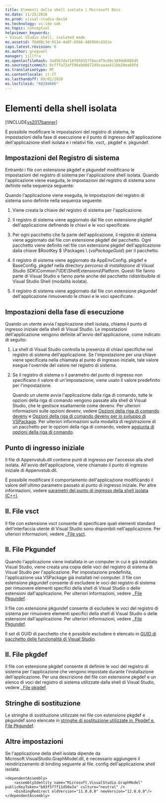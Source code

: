 ```yaml
---
title: Elementi della shell isolata | Microsoft Docs
ms.date: 11/15/2016
ms.prod: visual-studio-dev14
ms.technology: vs-ide-sdk
ms.topic: conceptual
helpviewer_keywords:
- Visual Studio shell, isolated mode
ms.assetid: f8d68c3d-9134-4a8f-b566-485956cd321e
caps.latest.revision: 8
ms.author: gregvanl
manager: jillfra
ms.openlocfilehash: 3a95b7da718f050357f6ecd79c90c389dd6085d5
ms.sourcegitcommit: 6cfffa72af599a9d667249caaaa411bb28ea69fd
ms.translationtype: MT
ms.contentlocale: it-IT
ms.lasthandoff: 09/02/2020
ms.locfileid: "68204606"
---
```

# <a name="elements-of-the-isolated-shell"></a>Elementi della shell isolata
[!INCLUDE[vs2017banner](../includes/vs2017banner.md)]

È possibile modificare le impostazioni del registro di sistema, le impostazioni della fase di esecuzione e il punto di ingresso dell'applicazione dell'applicazione shell isolata e i relativi file. vsct,. pkgdef e. pkgundef.  
  
## <a name="registry-settings"></a>Impostazioni del Registro di sistema  
 Entrambi i file con estensione pkgdef e pkgundef modificano le impostazioni del registro di sistema per l'applicazione shell isolata. Quando l'applicazione viene eseguita, le impostazioni del registro di sistema sono definite nella sequenza seguente:  
  
 Quando l'applicazione viene eseguita, le impostazioni del registro di sistema sono definite nella sequenza seguente:  
  
1. Viene creata la chiave del registro di sistema per l'applicazione.  
  
2. Il registro di sistema viene aggiornato dal file con estensione pkgdef dell'applicazione definendo le chiavi e le voci specificate.  
  
3. Per ogni pacchetto che fa parte dell'applicazione, il registro di sistema viene aggiornato dal file con estensione pkgdef del pacchetto. Ogni pacchetto viene definito nel file con estensione pkgdef dell'applicazione dalla chiave $RootKey $ \Packages \\ {*vsPackageGuid*} per il pacchetto.  
  
4. Il registro di sistema viene aggiornato da AppEnvConfig. pkgdef e BaseConfig. pkgdef nella directory *percorso di installazione di Visual Studio SDK*\Common7\IDE\ShellExtensions\Platform. Questi file fanno parte di Visual Studio e fanno parte anche del pacchetto ridistribuibile di Visual Studio Shell (modalità isolata).  
  
5. Il registro di sistema viene aggiornato dal file con estensione pkgundef dell'applicazione rimuovendo le chiavi e le voci specificate.  
  
## <a name="run-time-settings"></a>Impostazioni della fase di esecuzione  
 Quando un utente avvia l'applicazione shell isolata, chiama il punto di ingresso iniziale della shell di Visual Studio. Le impostazioni dell'applicazione vengono definite all'avvio dell'applicazione, come indicato di seguito:  
  
1. La shell di Visual Studio controlla la presenza di chiavi specifiche nel registro di sistema dell'applicazione. Se l'impostazione per una chiave viene specificata nella chiamata al punto di ingresso iniziale, tale valore esegue l'override del valore nel registro di sistema.  
  
2. Se il registro di sistema o il parametro del punto di ingresso non specificano il valore di un'impostazione, viene usato il valore predefinito per l'impostazione.  
  
   Quando un utente avvia l'applicazione dalla riga di comando, tutte le opzioni della riga di comando vengono passate alla shell di Visual Studio, che le gestisce esattamente come devenv. Per ulteriori informazioni sulle opzioni devenv, vedere [Opzioni della riga di comando devenv](../ide/reference/devenv-command-line-switches.md) e [Opzioni della riga di comando devenv per lo sviluppo di VSPackage](../extensibility/devenv-command-line-switches-for-vspackage-development.md). Per ulteriori informazioni sulla modalità di registrazione di un pacchetto per le opzioni della riga di comando, vedere [aggiunta di opzioni della riga di comando](../extensibility/adding-command-line-switches.md).  
  
## <a name="the-start-entry-point"></a>Punto di ingresso iniziale  
 Il file di Appenvstub.dll contiene punti di ingresso per l'accesso alla shell isolata. All'avvio dell'applicazione, viene chiamato il punto di ingresso iniziale di Appenvstub.dll.  
  
 È possibile modificare il comportamento dell'applicazione modificando il valore dell'ultimo parametro passato al punto di ingresso iniziale. Per altre informazioni, vedere [parametri del punto di ingresso della shell isolata (C++)](../extensibility/isolated-shell-entry-point-parameters-cpp.md).  
  
## <a name="the-vsct-file"></a>Il. File vsct  
 Il file con estensione vsct consente di specificare quali elementi standard dell'interfaccia utente di Visual Studio sono disponibili nell'applicazione. Per ulteriori informazioni, vedere [. File vsct](../extensibility/modifying-the-isolated-shell-by-using-the-dot-vsct-file.md).  
  
## <a name="the-pkgundef-file"></a>Il. File Pkgundef  
 Quando l'applicazione viene installata in un computer in cui è già installato Visual Studio, viene creata una copia delle voci del registro di sistema di Visual Studio per l'applicazione. Per impostazione predefinita, l'applicazione usa VSPackage già installati nel computer. Il file con estensione pkgundef consente di escludere le voci del registro di sistema per rimuovere elementi specifici della shell di Visual Studio o delle estensioni dall'applicazione. Per ulteriori informazioni, vedere [. File Pkgundef](../extensibility/modifying-the-isolated-shell-by-using-the-dot-pkgundef-file.md).  
  
 Il file con estensione pkgundef consente di escludere le voci del registro di sistema per rimuovere elementi specifici della shell di Visual Studio o delle estensioni dall'applicazione. Per ulteriori informazioni, vedere [. File Pkgundef](../extensibility/modifying-the-isolated-shell-by-using-the-dot-pkgundef-file.md).  
  
 Il set di GUID di pacchetto che è possibile escludere è elencato in [GUID di pacchetto delle funzionalità di Visual Studio](../extensibility/package-guids-of-visual-studio-features.md).  
  
## <a name="the-pkgdef-file"></a>Il. File pkgdef  
 Il file con estensione pkgdef consente di definire le voci del registro di sistema per l'applicazione che vengono impostate durante l'installazione dell'applicazione. Per una descrizione del file con estensione pkgdef e un elenco di voci del registro di sistema utilizzate dalla shell di Visual Studio, vedere [. File pkgdef](../extensibility/modifying-the-isolated-shell-by-using-the-dot-pkgdef-file.md).  
  
## <a name="substitution-strings"></a>Stringhe di sostituzione  
 Le stringhe di sostituzione utilizzate nei file con estensione pkgdef e pkgundef sono elencate in [stringhe di sostituzione utilizzate in. Pkgdef e. File Pkgundef](../extensibility/substitution-strings-used-in-dot-pkgdef-and-dot-pkgundef-files.md).  
  
## <a name="other-settings"></a>Altre impostazioni  
 Se l'applicazione della shell isolata dipende da Microsoft.VisualStudio.GraphModel.dll, è necessario aggiungere il reindirizzamento di binding seguente al file. config dell'applicazione shell isolata:  
  
```  
<dependentAssembly>  
    <assemblyIdentity name="Microsoft.VisualStudio.GraphModel" publicKeyToken="b03f5f7f11d50a3a" culture="neutral" />  
    <bindingRedirect oldVersion="11.0.0.0" newVersion="12.0.0.0"/>  
</dependentAssembly>  
  
```
